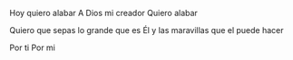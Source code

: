 Hoy quiero alabar
A Dios mi creador
Quiero alabar

Quiero que sepas
lo grande que es Él
y las maravillas
que el puede hacer

Por ti
Por mi